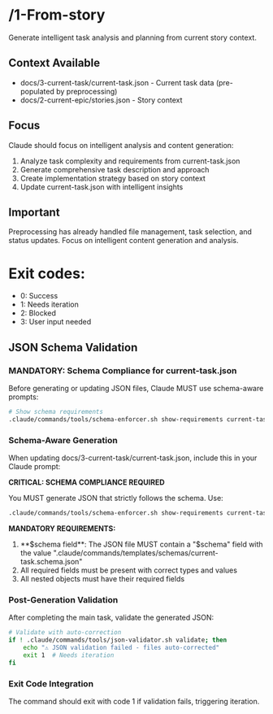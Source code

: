 # /1-From-story
Generate intelligent task analysis and planning from current story context.

## Context Available
- docs/3-current-task/current-task.json - Current task data (pre-populated by preprocessing)
- docs/2-current-epic/stories.json - Story context

## Focus
Claude should focus on intelligent analysis and content generation:
1. Analyze task complexity and requirements from current-task.json
2. Generate comprehensive task description and approach
3. Create implementation strategy based on story context
4. Update current-task.json with intelligent insights

## Important
Preprocessing has already handled file management, task selection, and status updates.
Focus on intelligent content generation and analysis.

# Exit codes:
- 0: Success
- 1: Needs iteration
- 2: Blocked
- 3: User input needed
## JSON Schema Validation
<!-- JSON_SCHEMA_VALIDATION -->

### MANDATORY: Schema Compliance for current-task.json

Before generating or updating JSON files, Claude MUST use schema-aware prompts:

```bash
# Show schema requirements
.claude/commands/tools/schema-enforcer.sh show-requirements current-task
```

### Schema-Aware Generation
When updating docs/3-current-task/current-task.json, include this in your Claude prompt:

**CRITICAL: SCHEMA COMPLIANCE REQUIRED**

You MUST generate JSON that strictly follows the schema. Use:
```bash
.claude/commands/tools/schema-enforcer.sh show-requirements current-task
```

**MANDATORY REQUIREMENTS:**
1. **$schema field**: The JSON file MUST contain a "$schema" field with the value ".claude/commands/templates/schemas/current-task.schema.json"
2. All required fields must be present with correct types and values
3. All nested objects must have their required fields

### Post-Generation Validation
After completing the main task, validate the generated JSON:

```bash
# Validate with auto-correction
if ! .claude/commands/tools/json-validator.sh validate; then
    echo "⚠ JSON validation failed - files auto-corrected"
    exit 1  # Needs iteration
fi
```

### Exit Code Integration
The command should exit with code 1 if validation fails, triggering iteration.

<!-- /JSON_SCHEMA_VALIDATION -->
